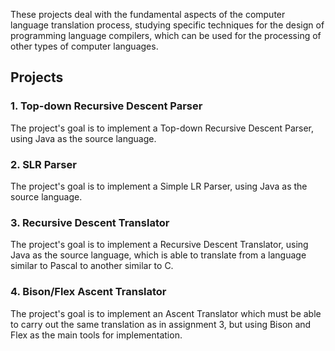 These projects deal with the fundamental aspects of the computer language translation process, studying specific techniques for the design of programming language compilers, which can be used for the processing of other types of computer languages.

## Projects

### 1. Top-down Recursive Descent Parser

The project's goal is to implement a Top-down Recursive Descent Parser, using Java as the source language.

### 2. SLR Parser

The project's goal is to implement a Simple LR Parser, using Java as the source language.

### 3. Recursive Descent Translator

The project's goal is to implement a Recursive Descent Translator, using Java as the source language, which is able to translate from a language similar to Pascal to another similar to C.

### 4. Bison/Flex Ascent Translator

The project's goal is to implement an Ascent Translator which must be able to carry out the same translation as in assignment 3, but using Bison and Flex as the main tools for implementation.

